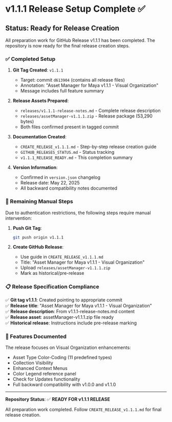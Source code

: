 # v1.1.1 Release Setup Complete ✅

## Status: Ready for Release Creation

All preparation work for GitHub Release v1.1.1 has been completed. The repository is now ready for the final release creation steps.

### ✅ Completed Setup

1. **Git Tag Created**: `v1.1.1` 
   - Target: commit `d613904` (contains all release files)
   - Annotation: "Asset Manager for Maya v1.1.1 - Visual Organization"
   - Message includes full feature summary

2. **Release Assets Prepared**:
   - `releases/v1.1.1-release-notes.md` - Complete release description
   - `releases/assetManager-v1.1.1.zip` - Release package (53,290 bytes)
   - Both files confirmed present in tagged commit

3. **Documentation Created**:
   - `CREATE_RELEASE_v1.1.1.md` - Step-by-step release creation guide
   - `GITHUB_RELEASES_STATUS.md` - Status tracking
   - `v1.1.1_RELEASE_READY.md` - This completion summary

4. **Version Information**: 
   - Confirmed in `version.json` changelog
   - Release date: May 22, 2025
   - All backward compatibility notes documented

### 🔄 Remaining Manual Steps

Due to authentication restrictions, the following steps require manual intervention:

1. **Push Git Tag**: 
   ```bash
   git push origin v1.1.1
   ```

2. **Create GitHub Release**:
   - Use guide in `CREATE_RELEASE_v1.1.1.md`
   - Title: "Asset Manager for Maya v1.1.1 - Visual Organization"
   - Upload `releases/assetManager-v1.1.1.zip`
   - Mark as historical/pre-release

### 📋 Release Specification Compliance

✅ **Git tag v1.1.1**: Created pointing to appropriate commit  
✅ **Release title**: "Asset Manager for Maya v1.1.1 - Visual Organization"  
✅ **Release description**: From v1.1.1-release-notes.md content  
✅ **Release asset**: assetManager-v1.1.1.zip file ready  
✅ **Historical release**: Instructions include pre-release marking  

### 🎯 Features Documented

The release focuses on Visual Organization enhancements:
- Asset Type Color-Coding (11 predefined types)
- Collection Visibility 
- Enhanced Context Menus
- Color Legend reference panel
- Check for Updates functionality
- Full backward compatibility with v1.0.0 and v1.1.0

---

**Repository Status**: ✅ **READY FOR v1.1.1 RELEASE**

All preparation work completed. Follow `CREATE_RELEASE_v1.1.1.md` for final release creation.
